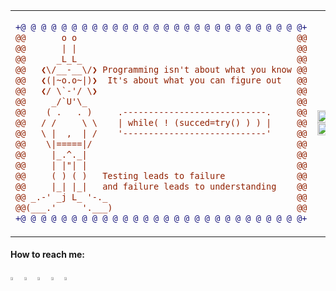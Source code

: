 <table>
  <tr>
    <td align="left" width="50%">
      <div align="center">
  
```diff
+@ @ @ @ @ @ @ @ @ @ @ @ @ @ @ @ @ @ @ @ @ @ @ @ @ @ @ @+
@@       o o                                           @@
@@       | |                                           @@
@@      _L_L_                                          @@
@@   ❮\/__-__\/❯ Programming isn't about what you know @@
@@   ❮(|~o.o~|)❯  It's about what you can figure out   @@
@@   ❮/ \`-'/ \❯                                       @@
@@     _/`U'\_                                         @@
@@    ( .   . )     .----------------------------.     @@
@@   / /     \ \    | while( ! (succed=try() ) ) |     @@
@@   \ |  ,  | /    '----------------------------'     @@
@@    \|=====|/                                        @@
@@     |_.^._|                                         @@
@@     | |"| |                                         @@
@@     ( ) ( )   Testing leads to failure              @@
@@     |_| |_|   and failure leads to understanding    @@
@@ _.-' _j L_ '-._                                     @@
@@(___.'     '.___)                                    @@
+@ @ @ @ @ @ @ @ @ @ @ @ @ @ @ @ @ @ @ @ @ @ @ @ @ @ @ @+
```
  
</div>
    </td>
    <td align="right" width="50%">
      <img width="100%" src="https://github-readme-stats.vercel.app/api?username=xidhu&theme=radical&show_icons=true&hide_border=true&count_private=true" />
      <br/>
      <img width="100%" src="https://github-readme-stats.vercel.app/api/top-langs/?username=xidhu&theme=radical&show_icons=true&hide_border=true&layout=compact" />
    </td>
  </tr>
</table>



  ####  How to reach me:     
  [<img src="https://img.icons8.com/color/48/000000/twitter.png" width="3.5%"/>](https://twitter.com/SXidhu)
  [<img src="https://img.icons8.com/color/48/000000/linkedin.png" width="3.5%"/>](https://www.linkedin.com/in/sidharth-s-886711a8)
  [<img src="https://img.icons8.com/fluent/48/000000/facebook-new.png" width="3.5%"/>](https://www.facebook.com/sidhu3612/)
  [<img src="https://img.icons8.com/fluent/48/000000/instagram-new.png" width="3.5%"/>](https://www.instagram.com/_.xidhu.__/)
  <a href="mailto:sidhu3612@gmail.com"> <img src="https://img.icons8.com/fluent/48/000000/gmail.png" width="3.5%"/> </a>

